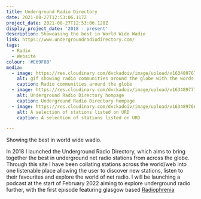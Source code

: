 ```yaml
---
title: Underground Radio Directory
date: 2021-08-27T12:53:06.117Z
project_date: 2021-08-27T12:53:06.128Z
display_project_date: '2018 - present'
description: Showcasing the best in World Wide Wadio
link: https://www.undergroundradiodirectory.com/
tags:
  - Radio
  - Website
colour: '#E69F8B'
media:
  - image: https://res.cloudinary.com/dvckadoiv/image/upload/v1634897671/Soft%20Refresh/URD/urd_gif_fl24ys.gif
    alt: gif showing radio communities around the globe with the words underground radio directory appears
    caption: Radio communities around the globe
  - image: https://res.cloudinary.com/dvckadoiv/image/upload/v1634897778/Soft%20Refresh/URD/URD-homepage-pichi_p7qgqn.jpg
    alt: Underground Radio Directory hompage
    caption: Underground Radio Directory hompage
  - image: https://res.cloudinary.com/dvckadoiv/image/upload/v1634897663/Soft%20Refresh/URD/URD-stations_r5xxg5.png
    alt: A selection of stations listed on URD
    caption: A selection of stations listed on URD

---
```

Showing the best in world wide wadio.

In 2018 I launched the Underground Radio Directory, which aims to bring together the best in underground net radio stations from across the globe. Through this site I have been collating stations across the world/web into one listenable place allowing the user to discover new stations, listen to their favourites and explore the world of net radio. I will be launching a podcast at the start of February 2022 aiming to explore underground radio further, with the first episode featuring glasgow based [Radiophrenia](https://radiophrenia.scot/)